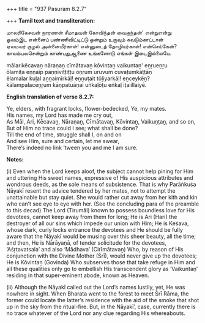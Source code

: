 +++
title = "937 Pasuram 8.2.7"

+++
**Tamil text and transliteration:**

மாலரிகேசவன் நாரணன் சீமாதவன் கோவிந்தன் வைகுந்தன்' என்றுஎன்று  
ஓலம்இட என்னைப் பண்ணிவிட்டிட்டு ஒன்றும் உருவும் சுவடும்காட்டான்  
ஏலமலர் குழல் அன்னைமீர்காள்! என்னுடைத் தோழியர்காள்! என்செய்கேன்?  
காலம்பலசென்றும் காண்பதுஆணை உங்களோடு எங்கள் இடைஇல்லையே.

mālarikēcavaṉ nāraṇaṉ cīmātavaṉ kōvintaṉ vaikuntaṉ' eṉṟueṉṟu  
ōlamiṭa eṉṉaip paṇṇiviṭṭiṭṭu oṉṟum uruvum cuvaṭumkāṭṭāṉ  
ēlamalar kuḻal aṉṉaimīrkāḷ! eṉṉuṭait tōḻiyarkāḷ! eṉceykēṉ?  
kālampalaceṉṟum kāṇpatuāṇai uṅkaḷōṭu eṅkaḷ iṭaiillaiyē.

**English translation of verse 8.2.7:**

Ye, elders, with fragrant locks, flower-bedecked, Ye, my mates.  
His names, my Lord has made me cry out,  
As Māl, Ari, Kēcavaṉ, Nāraṇaṉ, Cīmātavaṉ, Kōvintaṉ, Vaikuṇṭaṉ, and so on,  
But of Him no trace could I see; what shall be done?  
Till the end of time, struggle shall I, on and on  
And see Him, sure and certain, let me swear,  
There’s indeed no link ‘tween you and me I am sure.

**Notes:**

\(i\) Even when the Lord keeps aloof, the subject cannot help pining for Him and uttering His sweet names, expressive of His auspicious attributes and wondrous deeds, as the sole means of subsistence. That is why Parāṅkuśa Nāyakī resent the advice tendered by her mates, not to attempt the unattainable but stay quiet. She would rather cut away from her kith and kin who can’t see eye to eye with her. (See the concluding para of the preamble to this decad) The Lord (Tirumāl) known to possess boundless love for His devotees, cannot keep away from them for long; He is Ari (Hari) the destroyer of all our sins which impede our union with Him; He is Keśava, whose dark, curly locks entrance the devotees and He should be fully aware that the Nāyakī would be musing over this sheer beauty, all the time; and then, He is Nārāyaṇā, of tender solicitude for the devotees, ‘Aśṛtavatsala’ and also ‘Mādhava’ (Cirīmātavaṉ) Who, by reason of His conjunction with the Divine Mother (Śrī), would never give up the devotees; He is Kōvintaṉ (Govinda) Who subserves those that take refuge in Him and all these qualities only go to embellish His transcendent glory as ‘Vaikuntaṉ’ residing in that super-eminent abode, known as Heaven.

\(ii\) Although the Nāyakī called out the Lord’s names lustily, yet, He was nowhere in sight. When Bharata went to the forest to meet Śrī Rāma, the former could locate the latter’s residence with the aid of the smoke that shot up in the sky from the ritual-fire. But, in the Nāyakī’, case, currently there is no trace whatever of the Lord nor any clue regarding His whereabouts.


